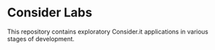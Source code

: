 # Consider Labs
This repository contains exploratory Consider.it applications in various stages of development.

